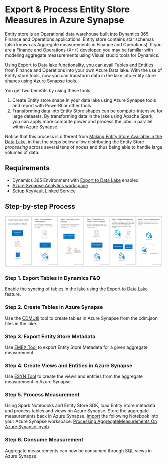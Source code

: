 
# Export & Process Entity Store Measures in Azure Synapse 

Entity store is an Operational data warehouse built into Dynamics 365 Finance and Operations applications. Entity store contains star schemas (also known as Aggregate measurements in Finance and Operations). If you are a Finance and Operations (X++) developer, you may be familiar with modeling aggregate measurements using Visual studio tools for Dynamics. 

Using Export to Data lake functionality, you can avail Tables and Entities from Finance and Operations into your own Azure Data lake. With the use of Entity store tools, now you can transform data in the lake into Entity store shapes using Azure Synapse tools. 

You get two benefits by using these tools 
1. Create Entity store shape in your data lake using Azure Synapse tools and report with PowerBI or other tools   
2. Transforming data into Entity Store shapes can be compute-intensive for large datasets. By transforming data in the lake using Apache Spark, you can apply more compute power and process the jobs in parallel within Azure Synapse.

Notice that this process is different from [Making Entity Store Available in the Data Lake](https://docs.microsoft.com/en-us/azure/synapse-analytics/get-started-create-workspace), in that the steps below allow distributing the Entity Store *processing* across several tens of nodes and thus being able to handle large volumes of data. 

## Requirements

- Dynamics 365 Environment with [Export to Data Lake](https://docs.microsoft.com/en-us/dynamics365/fin-ops-core/dev-itpro/data-entities/configure-export-data-lake) enabled
- [Azure Synapse Analytics workspace](https://docs.microsoft.com/en-us/azure/synapse-analytics/get-started-create-workspace)
- [Setup KeyVault Linked Service](https://github.com/microsoft/Dynamics-365-FastTrack-Implementation-Assets/blob/master/Analytics/EntityStoreTools/LinkedService.md)

## Step-by-step Process

![Images](.wiki/images/EntityStoreToAzureSynapse.png)

### Step 1. Export Tables in Dynamics F&O

Enable the syncing of tables in the lake using the [Export to Data Lake](https://docs.microsoft.com/en-us/dynamics365/fin-ops-core/dev-itpro/data-entities/configure-export-data-lake) feature.

### Step 2. Create Tables in Azure Synapse

Use the [CDMUtil](https://github.com/microsoft/Dynamics-365-FastTrack-Implementation-Assets/tree/master/Analytics/CDMUtilSolution) tool to create tables in Azure Synapse from the cdm.json files in the lake.

### Step 3. Export Entity Store Metadata
Use [EMEX Tool](https://github.com/microsoft/Dynamics-365-FastTrack-Implementation-Assets/tree/master/Analytics/EntityStoreTools/EntityStoreMetadataExporter) to export Entity Store Metadata for a given aggregate measurement.

### Step 4. Create Views and Entities in Azure Synapse

Use [ESYN Tool](https://github.com/microsoft/Dynamics-365-FastTrack-Implementation-Assets/tree/master/Analytics/EntityStoreTools/EntityStoreToSynapse) to create the views and entities from the aggregate measurement in Azure Synapse.

### Step 5. Process Measurement

Using Spark Notebooks and Entity Store SDK, load Entity Store metadata and process tables and views on Azure Synapse. Store the aggregate measurements back in Azure Synapse. [Import](https://docs.microsoft.com/en-us/azure/synapse-analytics/spark/apache-spark-development-using-notebooks?tabs=classical#create-a-notebook) the following Notebook into your Azure Synapse workspace: [Processing AggregateMeasurements On Azure Synapse.ipynb](https://github.com/microsoft/Dynamics-365-FastTrack-Implementation-Assets/blob/master/Analytics/EntityStoreTools/EntityStoreNotebooks/Processing_AggregateMeasurements_On_Azure_Synapse.ipynb).

### Step 6. Consume Measurement

Aggregate measurements can now be consumed through SQL views in Azure Synapse.
